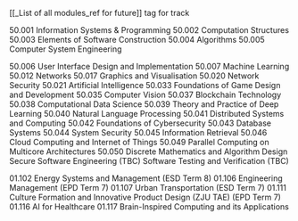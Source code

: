 [[_List of all modules_ref for future]]
tag for track

50.001 Information Systems & Programming
50.002 Computation Structures
50.003 Elements of Software Construction
50.004 Algorithms
50.005 Computer System Engineering

50.006 User Interface Design and Implementation
50.007 Machine Learning
50.012 Networks
50.017 Graphics and Visualisation
50.020 Network Security
50.021 Artificial Intelligence
50.033 Foundations of Game Design and Development
50.035 Computer Vision
50.037 Blockchain Technology
50.038 Computational Data Science
50.039 Theory and Practice of Deep Learning
50.040 Natural Language Processing
50.041 Distributed Systems and Computing
50.042 Foundations of Cybersecurity
50.043 Database Systems
50.044 System Security
50.045 Information Retrieval
50.046 Cloud Computing and Internet of Things
50.049 Parallel Computing on Multicore Architectures
50.050 Discrete Mathematics and Algorithm Design
Secure Software Engineering (TBC)
Software Testing and Verification (TBC)

01.102 Energy Systems and Management (ESD Term 8)
01.106 Engineering Management (EPD Term 7)
01.107 Urban Transportation (ESD Term 7)
01.111 Culture Formation and Innovative Product Design (ZJU TAE) (EPD Term 7)
01.116 AI for Healthcare
01.117 Brain-Inspired Computing and its Applications